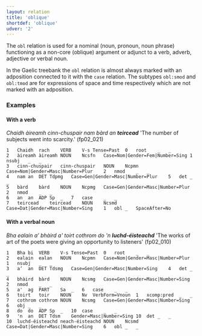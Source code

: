 ```yaml
---
layout: relation
title: 'oblique'
shortdef: 'oblique'
udver: '2'
---
```


The `obl` relation is used for a nominal (noun, pronoun, noun phrase) functioning as a non-core (oblique) argument or adjunct to a verb, adverb, adjective or verbal noun.

In the Gaelic treebank the `obl` relation is almost always marked with an adposition connected to it with the `case` relation.
The subtypes `obl:smod` and `obl:tmod` are for expressions of space and time respectively which are not marked with an adposition.

### Examples

#### With a verb

_Chaidh àireamh cinn-chuspair nam bàrd an <b>teircead</b>_ 'The number of subjects went into scarcity.' (fp02_021)

~~~ conllu
1	Chaidh	rach	VERB	V-s	Tense=Past	0	root	_	_
2	àireamh	àireamh	NOUN	Ncsfn	Case=Nom|Gender=Fem|Number=Sing	1	nsubj	_	_
3	cinn-chuspair	cinn-chuspair	NOUN	Ncpmn	Case=Nom|Gender=Masc|Number=Plur	2	nmod	_	_
4	nam	an	DET	Tdpmg	Case=Gen|Gender=Masc|Number=Plur	5	det	_	_
5	bàrd	bàrd	NOUN	Ncpmg	Case=Gen|Gender=Masc|Number=Plur	2	nmod	_	_
6	an	an	ADP	Sp	_	7	case	_	_
7	teircead	teircead	NOUN	Ncsmd	Case=Dat|Gender=Masc|Number=Sing	1	obl	_	SpaceAfter=No

~~~

#### With a verbal noun

_Bha ealain a’ bhàird a' toirt cothrom do 'n <b>luchd-éisteachd</b>_ 'The works of art of the poets were giving an opportunity to listeners' (fp02_010)

~~~ conllu
1	Bha	bi	VERB	V-s	Tense=Past	0	root	_	_
2	ealain	ealan	NOUN	Ncpmn	Case=Nom|Gender=Masc|Number=Plur	1	nsubj	_	_
3	a’	an	DET	Tdsmg	Case=Gen|Gender=Masc|Number=Sing	4	det	_	_
4	bhàird	bàrd	NOUN	Ncsmg	Case=Gen|Gender=Masc|Number=Sing	2	nmod	_	_
5	a'	ag	PART	Sa	_	6	case	_	_
6	toirt	toir	NOUN	Nv	VerbForm=Vnoun	1	xcomp:pred	_	_
7	cothrom	cothrom	NOUN	Ncsmg	Case=Gen|Gender=Masc|Number=Sing	6	obj	_	_
8	do	do	ADP	Sp	_	10	case	_	_
9	'n	an	DET	Tdsm	Gender=Masc|Number=Sing	10	det	_	_
10	luchd-éisteachd	neach-éisteachd	NOUN	Ncsmd	Case=Dat|Gender=Masc|Number=Sing	6	obl	_	_

~~~
<!-- Interlanguage links updated So kvě 14 19:04:01 CEST 2022 -->
